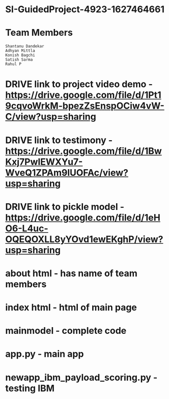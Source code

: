 # SI-GuidedProject-4923-1627464661
# Team Members 
    Shantanu Dandekar
    Adhyan Mittla
    Konish Bagchi
    Satish Sarma
    Rahul P
# DRIVE link to project video demo - https://drive.google.com/file/d/1Pt19cqvoWrkM-bpezZsEnspOCiw4vW-C/view?usp=sharing 
# DRIVE link to testimony - https://drive.google.com/file/d/1BwKxj7PwIEWXYu7-WveQ1ZPAm9lUOFAc/view?usp=sharing
# DRIVE link to pickle model - https://drive.google.com/file/d/1eHO6-L4uc-OQEQOXLL8yYOvd1ewEKghP/view?usp=sharing
# about html - has name of team members
# index html - html of main page
# mainmodel - complete code 
# app.py - main app
# newapp_ibm_payload_scoring.py - testing IBM 
